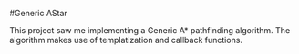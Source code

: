 #Generic AStar

This project saw me implementing a Generic A* pathfinding algorithm. The algorithm makes use of templatization and callback functions.
